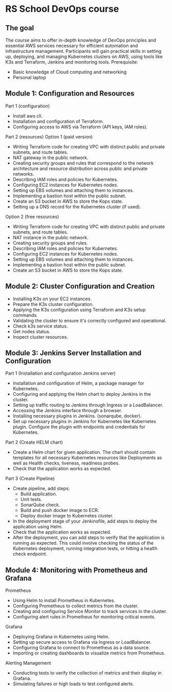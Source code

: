 # RS School DevOps course

## The goal

The course aims to offer in-depth knowledge of DevOps principles and essential AWS services necessary for efficient automation and infrastructure management. Participants will gain practical skills in setting up, deploying, and managing Kubernetes clusters on AWS, using tools like K3s and Terraform, Jenkins and monitoring tools.
Prerequisite:

   - Basic knowledge of Cloud computing and networking
   - Personal laptop

## Module 1: Configuration and Resources
Part 1 (configuration)

   - Install aws cli.
   - Installation and configuration of Terraform.
   - Configuring access to AWS via Terraform (API keys, IAM roles).

Part 2 (resources)
Option 1 (paid version)

   - Writing Terraform code for creating VPC with distinct public and private subnets, and route tables.
   - NAT gateway in the public network.
   - Creating security groups and rules that correspond to the network architecture and resource distribution across public and private networks.
   - Describing IAM roles and policies for Kubernetes.
   - Configuring EC2 instances for Kubernetes nodes.
   - Setting up EBS volumes and attaching them to instances.
   - Implementing a bastion host within the public subnet.
   - Create an S3 bucket in AWS to store the Kops state.
   - Setting up a DNS record for the Kubernetes cluster (if used).

Option 2 (free resources)

   - Writing Terraform code for creating VPC with distinct public and private subnets, and route tables.
   - NAT instance in the public network.
   - Creating security groups and rules.
   - Describing IAM roles and policies for Kubernetes.
   - Configuring EC2 instances for Kubernetes nodes.
   - Setting up EBS volumes and attaching them to instances.
   - Implementing a bastion host within the public subnet.
   - Create an S3 bucket in AWS to store the Kops state.

## Module 2: Cluster Configuration and Creation

   - Installing K3s on your EC2 instances.
   - Prepare the K3s cluster configuration.
   - Applying the K3s configuration using Terraform and K3s setup commands.
   - Validating the cluster to ensure it's correctly configured and operational.
   - Check k3s service status.
   - Get nodes status.
   - Inspect cluster resources.

## Module 3: Jenkins Server Installation and Configuration
Part 1 (Installation and configuration Jenkins server)

   - Installation and configuration of Helm, a package manager for Kubernetes.
   - Configuring and applying the Helm chart to deploy Jenkins in the cluster.
   - Setting up traffic routing to Jenkins through Ingress or a LoadBalancer.
   - Accessing the Jenkins interface through a browser.
   - Installing necessary plugins in Jenkins. (sonarqube, docker).
   - Set up necessary plugins in Jenkins for Kubernetes like Kubernetes plugin. Configure the plugin with endpoints and credentials for Kubernetes.

Part 2 (Create HELM chart)

   - Create a Helm chart for given application. The chart should contain templates for all necessary Kubernetes resources like Deployments as well as Health checks, liveness, readiness probes.
   - Check that the application works as expected.

Part 3 (Create Pipeline)

   - Create pipeline, add steps:
      - Build application.
      - Unit tests.
      - SonarQube check.
      - Build and push docker image to ECR.
      - Deploy docker image to Kubernetes cluster.
   - In the deployment stage of your Jenkinsfile, add steps to deploy the application using Helm.
   - Check that the application works as expected.
   - After the deployment, you can add steps to verify that the application is running as expected. This could involve checking the status of the Kubernetes deployment, running integration tests, or hitting a health check endpoint.

## Module 4: Monitoring with Prometheus and Grafana
Prometheus

   - Using Helm to install Prometheus in Kubernetes.
   - Configuring Prometheus to collect metrics from the cluster.
   - Creating and configuring Service Monitor to track services in the cluster.
   - Configuring alert rules in Prometheus for monitoring critical events.

Grafana

   - Deploying Grafana in Kubernetes using Helm.
   - Setting up secure access to Grafana via Ingress or LoadBalancer.
   - Configuring Grafana to connect to Prometheus as a data source.
   - Importing or creating dashboards to visualize metrics from Prometheus.

Alerting Management

   - Conducting tests to verify the collection of metrics and their display in Grafana.
   - Simulating failures or high loads to test configured alerts.
